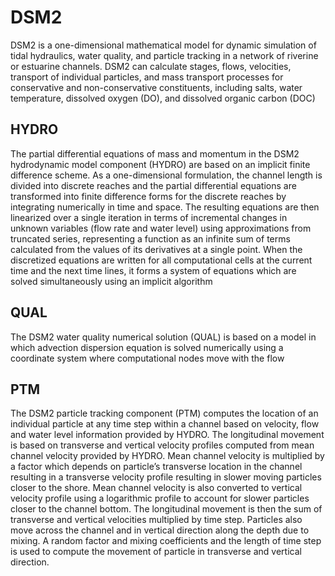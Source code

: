 # DSM2
DSM2 is a one-dimensional mathematical model for dynamic simulation of tidal hydraulics,
water quality, and particle tracking in a network of riverine or estuarine channels. DSM2 can
calculate stages, flows, velocities, transport of individual particles, and mass transport processes
for conservative and non-conservative constituents, including salts, water temperature, dissolved
oxygen (DO), and dissolved organic carbon (DOC)

## HYDRO
The partial differential equations of mass and momentum in the DSM2 hydrodynamic model
component (HYDRO) are based on an implicit finite difference scheme. As a one-dimensional
formulation, the channel length is divided into discrete reaches and the partial differential
equations are transformed into finite difference forms for the discrete reaches by integrating
numerically in time and space. The resulting equations are then linearized over a single iteration
in terms of incremental changes in unknown variables (flow rate and water level) using
approximations from truncated series, representing a function as an infinite sum of terms
calculated from the values of its derivatives at a single point. When the discretized equations are
written for all computational cells at the current time and the next time lines, it forms a system of
equations which are solved simultaneously using an implicit algorithm

## QUAL
The DSM2 water quality numerical solution (QUAL) is based on a model in which advection dispersion
equation is solved numerically using a coordinate system where computational nodes
move with the flow

## PTM
The DSM2 particle tracking component (PTM) computes the location of an individual particle at
any time step within a channel based on velocity, flow and water level information provided by
HYDRO. The longitudinal movement is based on transverse and vertical velocity
profiles computed from mean channel velocity provided by HYDRO. Mean channel
velocity is multiplied by a factor which depends on particle’s transverse location in the
channel resulting in a transverse velocity profile resulting in slower moving particles
closer to the shore. Mean channel velocity is also converted to vertical velocity profile
using a logarithmic profile to account for slower particles closer to the channel bottom. The
longitudinal movement is then the sum of transverse and vertical velocities multiplied by time
step. Particles also move across the channel and in vertical direction along the depth due to
mixing. A random factor and mixing coefficients and the length of time step is used to compute
the movement of particle in transverse and vertical direction.
